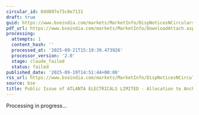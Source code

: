 ```yaml
---
circular_id: 0dd097e73c0e7131
draft: true
guid: https://www.bseindia.com/markets/MarketInfo/DispNoticesNCirculars.aspx?Noticeid={73AF7BE2-A088-458A-8D6D-2D51AF16CB8D}&noticeno=20250919-43&dt=09/19/2025&icount=43&totcount=44&flag=0
pdf_url: https://www.bseindia.com/markets/MarketInfo/DownloadAttach.aspx?id=20250919-43&attachedId=cbcdac70-96a1-4906-83d8-b5837e9c6ddf
processing:
  attempts: 1
  content_hash: ''
  processed_at: '2025-09-21T15:19:39.473926'
  processor_version: '2.0'
  stage: claude_failed
  status: failed
published_date: '2025-09-19T14:51:44+00:00'
rss_url: https://www.bseindia.com/markets/MarketInfo/DispNoticesNCirculars.aspx?Noticeid={73AF7BE2-A088-458A-8D6D-2D51AF16CB8D}&noticeno=20250919-43&dt=09/19/2025&icount=43&totcount=44&flag=0
source: bse
title: Public Issue of ATLANTA ELECTRICALS LIMITED - Allocation to Anchor Investors
---
```


Processing in progress...